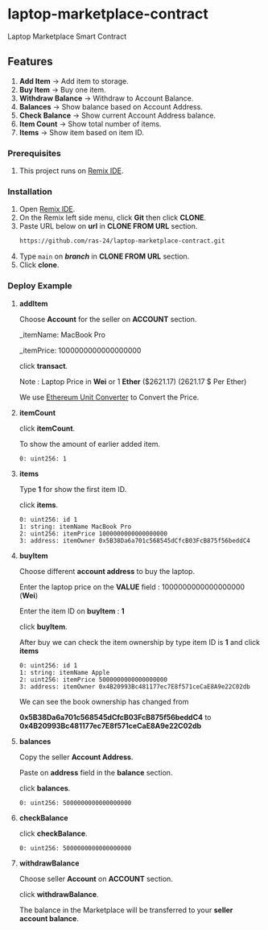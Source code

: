 # laptop-marketplace-contract
Laptop Marketplace Smart Contract

## Features
1. **Add Item** -> Add item to storage.
2. **Buy Item** -> Buy one item.
3. **Withdraw Balance** -> Withdraw to Account Balance.
4. **Balances** -> Show balance based on Account Address.
5. **Check Balance** -> Show current Account Address balance.
6. **Item Count** -> Show total number of items.
7. **Items** -> Show item based on item ID.

### Prerequisites
1. This project runs on [Remix IDE](https://remix.ethereum.org).

### Installation
1. Open [Remix IDE](https://remix.ethereum.org).
2. On the Remix left side menu, click **Git** then click **CLONE**.
3. Paste URL below on **url** in **CLONE FROM URL** section.
   ```sh
   https://github.com/ras-24/laptop-marketplace-contract.git
   ```
4. Type ```main``` on ***branch*** in **CLONE FROM URL** section.
5. Click **clone**.

### Deploy Example
1. **addItem**

   Choose **Account** for the seller on **ACCOUNT** section.

   _itemName: MacBook Pro

   _itemPrice: 1000000000000000000

   click **transact**.

   Note : Laptop Price in **Wei** or 1 **Ether** ($2621.17) (2621.17 $ Per Ether)

   We use [Ethereum Unit Converter](https://eth-converter.com/) to Convert the Price.
2. **itemCount**

   click **itemCount**.

   To show the amount of earlier added item.

   ```
   0: uint256: 1
   ```

4. **items**
   
   Type **1** for show the first item ID.

   click **items**.

   ```
   0: uint256: id 1
   1: string: itemName MacBook Pro
   2: uint256: itemPrice 1000000000000000000
   3: address: itemOwner 0x5B38Da6a701c568545dCfcB03FcB875f56beddC4
   ```
   
4. **buyItem**
   
   Choose different **account address** to buy the laptop.

   Enter the laptop price on the **VALUE** field : 1000000000000000000 (**Wei**)

   Enter the item ID on **buyItem** : **1**

   click **buyItem**.

   After buy we can check the item ownership by type item ID is **1** and click **items**
   ```
   0: uint256: id 1
   1: string: itemName Apple
   2: uint256: itemPrice 5000000000000000000
   3: address: itemOwner 0x4B20993Bc481177ec7E8f571ceCaE8A9e22C02db
   ```

   We can see the book ownership has changed from

   **0x5B38Da6a701c568545dCfcB03FcB875f56beddC4** to **0x4B20993Bc481177ec7E8f571ceCaE8A9e22C02db**

4. **balances**
   
   Copy the seller **Account Address**.

   Paste on **address** field in the **balance** section.

   click **balances**.

   ```
   0: uint256: 5000000000000000000
   ```

4. **checkBalance**

   click **checkBalance**.

   ```
   0: uint256: 5000000000000000000
   ```   

4. **withdrawBalance**

   Choose seller **Account** on **ACCOUNT** section.

   click **withdrawBalance**.

   The balance in the Marketplace will be transferred to your **seller account balance**.
